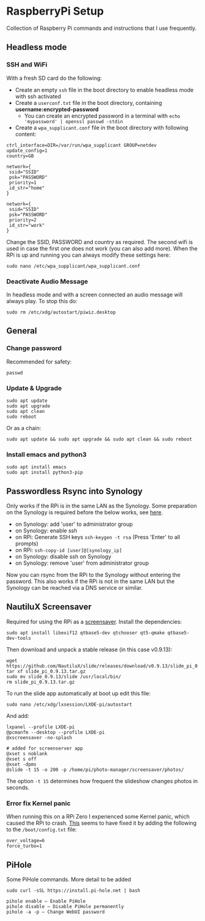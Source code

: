 # RaspberryPi Setup
Collection of Raspberry Pi commands and instructions that I use frequently. 


## Headless mode
### SSH and WiFi
With a fresh SD card do the following:
- Create an empty `ssh` file in the boot directory to enable headless mode with ssh activated
- Create a `userconf.txt` file in the boot directory, containing **username:encrypted-password**
   - You can create an encrypted password in a terminal with `echo 'mypassword' | openssl passwd -stdin` 
- Create a `wpa_supplicant.conf` file in the boot directory with following content:
```
ctrl_interface=DIR=/var/run/wpa_supplicant GROUP=netdev
update_config=1
country=GB

network={
 ssid="SSID"
 psk="PASSWORD"
 priority=1
 id_str="home"
}

network={
 ssid="SSID"
 psk="PASSWORD"
 priority=2
 id_str="work"
}
```
Change the SSID, PASSWORD and country as required. The second wifi is used in case the first one does not work 
(you can also add more). When the RPi is up and running you can always modify these settings here:
```
sudo nano /etc/wpa_supplicant/wpa_supplicant.conf
```
### Deactivate Audio Message
In headless mode and with a screen connected an audio message will always play. To stop this do:
```
sudo rm /etc/xdg/autostart/piwiz.desktop
```

## General

### Change password
Recommended for safety:
```
passwd
```

### Update & Upgrade
```
sudo apt update
sudo apt upgrade
sudo apt clean
sudo reboot
```
Or as a chain:
```
sudo apt update && sudo apt upgrade && sudo apt clean && sudo reboot
```

### Install emacs and python3
```
sudo apt install emacs
sudo apt install python3-pip
```
## Passwordless Rsync into Synology
Only works if the RPi is in the same LAN as the Synology. Some preparation on the Synology is required before the below
works, see [here](https://github.com/paulodicanio86/backup_scripts#passwordless-rsync).

- on Synology: add 'user' to administrator group 
- on Synology: enable ssh
- on RPi: Generate SSH keys `ssh-keygen -t rsa` (Press 'Enter' to all prompts)
- on RPi: `ssh-copy-id [user]@[synology_ip]`
- on Synology: disable ssh on Synology
- on Synology: remove 'user' from administrator group

Now you can rsync from the RPi to the Synology without entering the password. This also works if the RPi is not in the
same LAN but the Synology can be reached via a DNS service or similar. 


## NautiluX Screensaver
Required for using the RPi as a [screensaver](https://github.com/paulodicanio86/photo-manager/tree/master/screensaver). 
Install the dependencies:
```
sudo apt install libexif12 qtbase5-dev qtchooser qt5-qmake qtbase5-dev-tools
```
Then download and unpack a stable release (in this case v0.9.13):
```
wget https://github.com/NautiluX/slide/releases/download/v0.9.13/slide_pi_0.9.13.tar.gz
tar xf slide_pi_0.9.13.tar.gz
sudo mv slide_0.9.13/slide /usr/local/bin/
rm slide_pi_0.9.13.tar.gz
```
To run the slide app automatically at boot up edit this file:
```
sudo nano /etc/xdg/lxsession/LXDE-pi/autostart
```
And add:
```
lxpanel --profile LXDE-pi
@pcmanfm --desktop --profile LXDE-pi
@xscreensaver -no-splash

# added for screenserver app
@xset s noblank
@xset s off
@xset -dpms
@slide -t 15 -o 200 -p /home/pi/photo-manager/screensaver/photos/
```
The option `-t 15` determines how frequent the slideshow changes photos in seconds.

### Error fix Kernel panic
When running this on a RPi Zero I experienced some Kernel panic, which caused the RPi to crash. 
[This](https://forums.raspberrypi.com/viewtopic.php?p=1611724#p1611724) seems to have fixed it by adding the following
to the `/boot/config.txt` file:

```
over_voltage=6
force_turbo=1
```

## PiHole
Some PiHole commands. More detail to be added
```
sudo curl -sSL https://install.pi-hole.net | bash

pihole enable – Enable PiHole
pihole disable – Disable PiHole permanently
pihole -a -p – Change WebUI password
```

